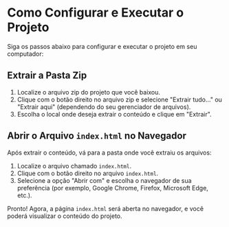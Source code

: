 # Como Configurar e Executar o Projeto

Siga os passos abaixo para configurar e executar o projeto em seu computador:

## Extrair a Pasta Zip

1. Localize o arquivo zip do projeto que você baixou.
2. Clique com o botão direito no arquivo zip e selecione "Extrair tudo..." ou "Extrair aqui" (dependendo do seu gerenciador de arquivos).
3. Escolha o local onde deseja extrair o conteúdo e clique em "Extrair".

## Abrir o Arquivo `index.html` no Navegador

Após extrair o conteúdo, vá para a pasta onde você extraiu os arquivos:

1. Localize o arquivo chamado `index.html`.
2. Clique com o botão direito no arquivo `index.html`.
3. Selecione a opção "Abrir com" e escolha o navegador de sua preferência (por exemplo, Google Chrome, Firefox, Microsoft Edge, etc.).

Pronto! Agora, a página `index.html` será aberta no navegador, e você poderá visualizar o conteúdo do projeto.
